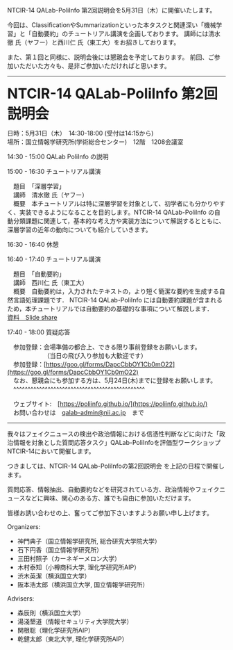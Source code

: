 NTCIR-14 QALab-PoliInfo 第2回説明会を5月31日（木）に開催いたします。

今回は、ClassificationやSummarizationといった本タスクと関連深い「機械学習」と「自動要約」のチュートリアル講演を企画しております。
講師には清水徹 氏（ヤフー）と西川仁 氏（東工大）をお招きしております。

また、第１回と同様に、説明会後には懇親会を予定しております。
前回、ご参加いただいた方々も、是非ご参加いただければと思います。

--------------------------------------------------------------
<strong><span style="font-size:xx-large;"> NTCIR-14 QALab-PoliInfo 第2回説明会 </span></strong>

日時：5月31日（木）　14:30-18:00 (受付は14:15から)<br>
場所：国立情報学研究所(学術総合センター)　12階　1208会議室

14:30 - 15:00  QALab PoliInfo の説明

15:00 - 16:30  チュートリアル講演

　題目　「深層学習」<br>
　講師　清水徹 氏（ヤフー）　<br>
　概要　本チュートリアルは特に深層学習を対象として、初学者にも分かりやすく、実装できるようになることを目的します。NTCIR-14 QALab-PoliInfo の自動分類課題に関連して，基本的な考え方や実装方法について解説するとともに、深層学習の近年の動向についても紹介していきます。

16:30 - 16:40  休憩

16:40 - 17:40  チュートリアル講演　　

　題目　「自動要約」<br>
　講師　西川仁 氏（東工大）　<br>
　概要　自動要約は，入力されたテキストの，より短く簡潔な要約を生成する自然言語処理課題です． NTCIR-14 QALab-PoliInfo には自動要約課題が含まれるため，本チュートリアルでは自動要約の基礎的な事項について解説します．　<br>
 [資料　Slide share](https://www.slideshare.net/hitoshin/automatic-summarization)

17:40 - 18:00  質疑応答

　参加登録：会場準備の都合上、できる限り事前登録をお願いします。<br>
　&emsp;&emsp;&emsp;&emsp;&emsp;（当日の飛び入り参加も大歓迎です）　<br>
　参加登録：[https://goo.gl/forms/DapcCbbOY1Cb0mO22](https://goo.gl/forms/DapcCbbOY1Cb0mO22) <br>
　なお、懇親会にも参加する方は、5月24日(木)までに登録をお願いします。<br>
　^^^^^^^^^^^^^^^^^^^^^^^^^^^^^^^^^^^^^^^^^^^^^^

　ウェブサイト:　[https://poliinfo.github.io/](https://poliinfo.github.io/)<br>
　お問い合わせは　qalab-admin@nii.ac.jp　まで

--------------------------------------------------------------

我々はフェイクニュースの検出や政治情報における信憑性判断などに向けた「政治情報を対象とした質問応答タスク」QALab-PoliInfoを評価型ワークショップNTCIR-14において開催します。

つきましては、NTCIR-14 QALab-PoliInfoの第2回説明会 を上記の日程で開催します。

質問応答、情報抽出、自動要約などを研究されている方、政治情報やフェイクニュースなどに興味、関心のある方、誰でも自由に参加いただけます。

皆様お誘い合わせの上、奮ってご参加下さいますようお願い申し上げます。

Organizers:
- 神門典子（国立情報学研究所, 総合研究大学院大学）
- 石下円香（国立情報学研究所）
- 三田村照子（カーネギーメロン大学）
- 木村泰知（小樽商科大学, 理化学研究所AIP）
- 渋木英潔（横浜国立大学）
- 阪本浩太郎（横浜国立大学, 国立情報学研究所）

Advisers:
- 森辰則（横浜国立大学）
- 湯淺墾道（情報セキュリティ大学院大学）
- 関根聡（理化学研究所AIP）
- 乾健太郎（東北大学, 理化学研究所AIP）
